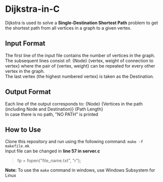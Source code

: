 # Dijkstra-in-C
 
Dijkstra is used to solve a **Single-Destination Shortest Path** problem to get the shortest path from all vertices in a graph to a given vertex.


## Input Format

The first line of the input file contains the number of vertices in the graph. <br>
The subsequent lines consist of: {Node} {vertex, weight of connection to vertex} where the pair of {vertex, weight} can be repeated for every other vertex in the graph. <br>
The last vertex (the highest numbered vertex) is taken as the Destination.


## Output Format

Each line of the output corresponds to: {Node} {Vertices in the path (including Node and Destination)} {Path Length} <br>
In case there is no path, "NO PATH" is printed

## How to Use

Clone this repository and run using the following command: `make -f makefile.mk`<br>
Input file can be changed in **line 57 in server.c** <br>

> fp = fopen("file_name.txt", "r");<br>

**Note:** To use the `make` command in windows, use Windows Subsystem for Linux


